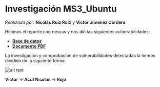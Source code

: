 # Investigación MS3_Ubuntu

_Realizada por:_ **Nicolás Ruiz Ruiz** y **Victor Jimenez Cordero**

Hicimos el reporte con nessus y nos dió las siguientes vulnerabilidades:

- [**Base de datos**](./metasploit_jmvm55.nessus)
- [**Documento PDF**](./metasploit_j2oghf.pdf)

La investigación y comprobación de vulnerabilidades detectadas la hemos dividido de la siguiente forma:

![alt text](image.png)

**Victor** -> **Azul**
**Nicolas** -> **Rojo**